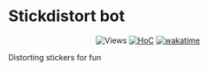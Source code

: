 # Stickdistort bot

<p align="center">
 <img src="https://hits.seeyoufarm.com/api/count/incr/badge.svg?url=https://github.com/m4xx1m/stickdistortbot&title=views%20daily/total" alt="Views" />
 <a href="https://hitsofcode.com/github/m4xx1m/stickdistortbot/view?branch=main"><img alt="HoC" src="https://hitsofcode.com/github/m4xx1m/stickdistortbot?branch=main"/></a>
 <a href="https://wakatime.com/badge/github/m4xx1m/stickdistortbot"><img src="https://wakatime.com/badge/github/m4xx1m/stickdistortbot.svg" alt="wakatime"/></a>
</p>

Distorting stickers for fun
